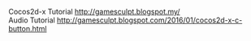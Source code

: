 Cocos2d-x Tutorial http://gamesculpt.blogspot.my/<br />
Audio Tutorial http://gamesculpt.blogspot.com/2016/01/cocos2d-x-c-button.html